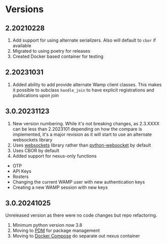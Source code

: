 # Versions

## 2.20210228

1. Add support for using alternate serializers. Also will default to `cbor` if available
2. Migrated to using poetry for releases
3. Created Docker based container for testing

## 2.20231031

1. Added ability to add provide alternate Wamp client classes. This makes it possible to
   subclass `handle_join` to have explicit registrations and publications upon join

## 3.0.20231123

1. New version numbering. While it's not breaking changes, as 2.3.XXXX can be less than
   2.2023101 depending on how the compare is implemented, it's a major revision as it will
   start to use an alternate websockets library
2. Uses [websockets](https://github.com/python-websockets/websockets) library rather than
   [python-websocket](https://github.com/websocket-client/websocket-client) by default
3. Uses CBOR by default
4. Added support for nexus-only functions
  - OTP
  - API Keys
  - Rosters
  - Changing the current WAMP user with new authentication keys
  - Creating a new WAMP session with new keys

## 3.0.20241025

Unreleased version as there were no code changes but repo refactoring.

1. Minimum python version now 3.8
2. Moving to [PDM](https://pdm-project.org/en/latest/) for package management
3. Moving to [Docker Compose](https://docs.docker.com/compose/) do separate out nexus container



